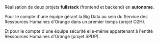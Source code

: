 Réalisation de deux projets **fullstack** (frontend et backend) en **autonome**.

Pour le compte d'une équipe gérant la Big Data au sein du Service des Ressources Humaines d'Orange dans un premier temps (projet O2H).

Et pour le compte d'une équipe sécurité elle-même appartenant à l'entité Ressources Humaines d'Orange (projet SPDP).
